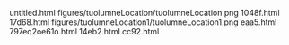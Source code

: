 untitled.html
figures/tuolumneLocation/tuolumneLocation.png
1048f.html
17d68.html
figures/tuolumneLocation1/tuolumneLocation1.png
eaa5.html
797eq2oe61o.html
14eb2.html
cc92.html